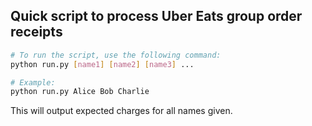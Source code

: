 ## Quick script to process Uber Eats group order receipts

```bash
# To run the script, use the following command:
python run.py [name1] [name2] [name3] ...

# Example:
python run.py Alice Bob Charlie
```

This will output expected charges for all names given.